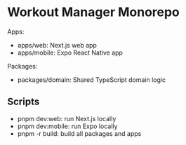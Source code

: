 # Workout Manager Monorepo

Apps:
- apps/web: Next.js web app
- apps/mobile: Expo React Native app

Packages:
- packages/domain: Shared TypeScript domain logic

## Scripts

- pnpm dev:web: run Next.js locally
- pnpm dev:mobile: run Expo locally
- pnpm -r build: build all packages and apps
